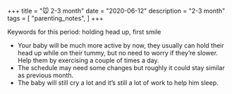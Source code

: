 +++
title = "🐭 2-3 month"
date = "2020-06-12"
description = "2-3 month"
tags = [
    "parenting_notes",
]
+++

Keywords for this period: holding head up, first smile

* Your baby will be much more active by now, they usually can hold their head up while on their tummy, but no need to worry if they’re slower. Help them by exercising a couple of times a day.
* The schedule may need some changes but roughly it could stay similar as previous month.
* The baby will still cry a lot and it’s still a lot of work to help him sleep.
